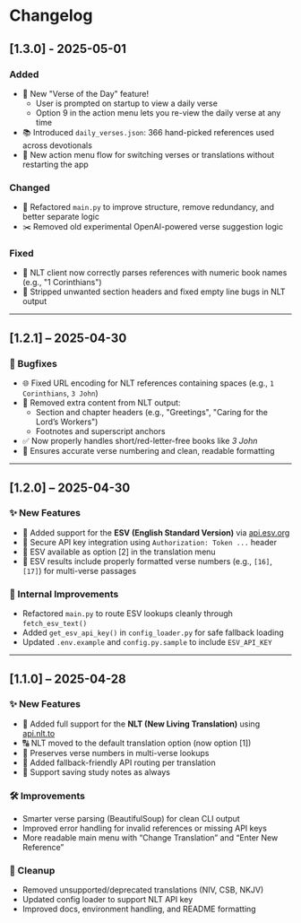 # Changelog

## [1.3.0] - 2025-05-01

### Added
- 📅 New "Verse of the Day" feature!
  - User is prompted on startup to view a daily verse
  - Option 9 in the action menu lets you re-view the daily verse at any time
- 📚 Introduced `daily_verses.json`: 366 hand-picked references used across devotionals
- 🔁 New action menu flow for switching verses or translations without restarting the app

### Changed
- 🧼 Refactored `main.py` to improve structure, remove redundancy, and better separate logic
- ✂️ Removed old experimental OpenAI-powered verse suggestion logic

### Fixed
- 🐛 NLT client now correctly parses references with numeric book names (e.g., "1 Corinthians")
- 🧼 Stripped unwanted section headers and fixed empty line bugs in NLT output

---

## [1.2.1] – 2025-04-30

### 🐛 Bugfixes

- 🌐 Fixed URL encoding for NLT references containing spaces (e.g., `1 Corinthians`, `3 John`)
- 🧼 Removed extra content from NLT output:
  - Section and chapter headers (e.g., "Greetings", "Caring for the Lord’s Workers")
  - Footnotes and superscript anchors
- ✅ Now properly handles short/red-letter-free books like *3 John*
- 🔢 Ensures accurate verse numbering and clean, readable formatting

---

## [1.2.0] – 2025-04-30

### ✨ New Features

- 📖 Added support for the **ESV (English Standard Version)** via [api.esv.org](https://api.esv.org/)
- 🔐 Secure API key integration using `Authorization: Token ...` header
- 🔄 ESV available as option [2] in the translation menu
- 📜 ESV results include properly formatted verse numbers (e.g., `[16]`, `[17]`) for multi-verse passages

### 🧰 Internal Improvements

- Refactored `main.py` to route ESV lookups cleanly through `fetch_esv_text()`
- Added `get_esv_api_key()` in `config_loader.py` for safe fallback loading
- Updated `.env.example` and `config.py.sample` to include `ESV_API_KEY`

---

## [1.1.0] – 2025-04-28

### ✨ New Features

- 🔄 Added full support for the **NLT (New Living Translation)** using [api.nlt.to](https://api.nlt.to)
- 🔠 NLT moved to the default translation option (now option [1])
- 📜 Preserves verse numbers in multi-verse lookups
- 🔧 Added fallback-friendly API routing per translation
- 💾 Support saving study notes as always

### 🛠 Improvements

- Smarter verse parsing (BeautifulSoup) for clean CLI output
- Improved error handling for invalid references or missing API keys
- More readable main menu with “Change Translation” and “Enter New Reference”

### 🧹 Cleanup

- Removed unsupported/deprecated translations (NIV, CSB, NKJV)
- Updated config loader to support NLT API key
- Improved docs, environment handling, and README formatting
